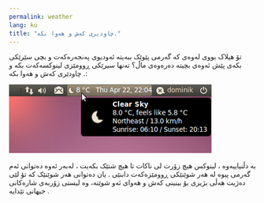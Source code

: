 ```yaml
---
permalink: weather
lang: ku
title: "چاودیری کەش و هەوا بکە."
---
```


تۆ هیلاک بووی لەوەی کە گەرمی پێوێک ببەیتە ئەودیوی پەنجەرەکەت و بچی سێرێکی بکەی پێش ئەوەی بچیتە دەرەوەی ماڵ؟ تەنها سیرێکی ڕوومێزی لینوکسەکەت بکە و چاودێری کەش و هەوا بکە .:

<img src="/img/weather.png" />

بە دڵنیاییەوە ، لینوکس هیچ زۆرت لی ناکات تا هیچ شتێک بکەیت ، لەبەر ئەوە دەتوانی ئەم گەرمی پیوە لە هەر شوێنێکی ڕوومێزەکەت دابنێی . یان دەتوانی هەر شوێنێک کە تۆ لێی دەژیت هەڵی بژیری بۆ بینینی کەش و هەوای ئەو شوێنە، وە لیستی زۆربەی شارەکانی جیهانی تێدایە .




